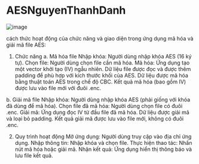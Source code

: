 # AESNguyenThanhDanh
![image](https://github.com/user-attachments/assets/eed1648a-d289-4944-80f8-8601a4fce527)

cách thức hoạt động của chức năng và giao diện trong ứng dụng mã hóa và giải mã file AES:

1. Chức năng
a. Mã hóa file
Nhập khóa: Người dùng nhập khóa AES (16 ký tự).
Chọn file: Người dùng chọn file cần mã hóa.
Mã hóa:
Ứng dụng tạo một vector khởi tạo (IV) ngẫu nhiên.
Dữ liệu file được đọc và được thêm padding để phù hợp với kích thước khối của AES.
Dữ liệu được mã hóa bằng thuật toán AES trong chế độ CBC.
Kết quả mã hóa (bao gồm IV) được lưu vào file mới với đuôi .enc.

b. Giải mã file
Nhập khóa: Người dùng nhập khóa AES (phải giống với khóa đã dùng để mã hóa).
Chọn file đã mã hóa: Người dùng chọn file có đuôi .enc.
Giải mã:
Ứng dụng đọc IV từ đầu file đã mã hóa.
Dữ liệu được giải mã và loại bỏ padding.
Kết quả giải mã được lưu vào file mới, không có đuôi .enc.

2. Quy trình hoạt động
Mở ứng dụng: Người dùng truy cập vào địa chỉ ứng dụng.
Nhập thông tin: Nhập khóa và chọn file.
Thực hiện thao tác: Nhấn nút mã hóa hoặc giải mã.
Nhận kết quả: Ứng dụng hiển thị thông báo và lưu file kết quả.
